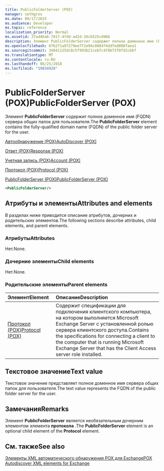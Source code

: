 ```yaml
---
title: PublicFolderServer (POX)
manager: sethgros
ms.date: 09/17/2015
ms.audience: Developer
ms.topic: reference
localization_priority: Normal
ms.assetid: 37ad46ab-7817-4fdd-ad2d-26cb525cd96b
description: Элемент PublicFolderServer содержит полное доменное имя (FQDN) сервера общих папок для пользователя.
ms.openlocfilehash: 6fb2f1a97279ee7f2e94c008474ddfed088faea1
ms.sourcegitcommit: 34041125dc8c5f993b21cebfc4f8b72f0fd2cb6f
ms.translationtype: MT
ms.contentlocale: ru-RU
ms.lasthandoff: 06/25/2018
ms.locfileid: "19834928"
---
```

# <a name="publicfolderserver-pox"></a><span data-ttu-id="26e76-103">PublicFolderServer (POX)</span><span class="sxs-lookup"><span data-stu-id="26e76-103">PublicFolderServer (POX)</span></span>

<span data-ttu-id="26e76-104">Элемент **PublicFolderServer** содержит полное доменное имя (FQDN) сервера общих папок для пользователя.</span><span class="sxs-lookup"><span data-stu-id="26e76-104">The **PublicFolderServer** element contains the fully-qualified domain name (FQDN) of the public folder server for the user.</span></span> 
  
[<span data-ttu-id="26e76-105">Автообнаружение (POX)</span><span class="sxs-lookup"><span data-stu-id="26e76-105">AutoDiscover (POX)</span></span>](autodiscover-pox.md)
  
[<span data-ttu-id="26e76-106">Ответ (POX)</span><span class="sxs-lookup"><span data-stu-id="26e76-106">Response (POX)</span></span>](response-pox.md)
  
[<span data-ttu-id="26e76-107">Учетная запись (POX)</span><span class="sxs-lookup"><span data-stu-id="26e76-107">Account (POX)</span></span>](account-pox.md)
  
[<span data-ttu-id="26e76-108">Протокол (POX)</span><span class="sxs-lookup"><span data-stu-id="26e76-108">Protocol (POX)</span></span>](protocol-pox.md)
  
[<span data-ttu-id="26e76-109">PublicFolderServer (POX)</span><span class="sxs-lookup"><span data-stu-id="26e76-109">PublicFolderServer (POX)</span></span>](publicfolderserver-pox.md)
  
```XML
<PublicFolderServer/>
```

## <a name="attributes-and-elements"></a><span data-ttu-id="26e76-110">Атрибуты и элементы</span><span class="sxs-lookup"><span data-stu-id="26e76-110">Attributes and elements</span></span>

<span data-ttu-id="26e76-111">В разделах ниже приводится описание атрибутов, дочерних и родительских элементов.</span><span class="sxs-lookup"><span data-stu-id="26e76-111">The following sections describe attributes, child elements, and parent elements.</span></span>
  
### <a name="attributes"></a><span data-ttu-id="26e76-112">Атрибуты</span><span class="sxs-lookup"><span data-stu-id="26e76-112">Attributes</span></span>

<span data-ttu-id="26e76-113">Нет.</span><span class="sxs-lookup"><span data-stu-id="26e76-113">None.</span></span>
  
### <a name="child-elements"></a><span data-ttu-id="26e76-114">Дочерние элементы</span><span class="sxs-lookup"><span data-stu-id="26e76-114">Child elements</span></span>

<span data-ttu-id="26e76-115">Нет.</span><span class="sxs-lookup"><span data-stu-id="26e76-115">None.</span></span>
  
### <a name="parent-elements"></a><span data-ttu-id="26e76-116">Родительские элементы</span><span class="sxs-lookup"><span data-stu-id="26e76-116">Parent elements</span></span>

|<span data-ttu-id="26e76-117">**Элемент**</span><span class="sxs-lookup"><span data-stu-id="26e76-117">**Element**</span></span>|<span data-ttu-id="26e76-118">**Описание**</span><span class="sxs-lookup"><span data-stu-id="26e76-118">**Description**</span></span>|
|:-----|:-----|
|[<span data-ttu-id="26e76-119">Протокол (POX)</span><span class="sxs-lookup"><span data-stu-id="26e76-119">Protocol (POX)</span></span>](protocol-pox.md) <br/> |<span data-ttu-id="26e76-120">Содержит спецификации для подключения клиентского компьютера, на котором выполняется Microsoft Exchange Server с установленной ролью сервера клиентского доступа.</span><span class="sxs-lookup"><span data-stu-id="26e76-120">Contains the specifications for connecting a client to the computer that is running Microsoft Exchange Server that has the Client Access server role installed.</span></span>  <br/> |
   
## <a name="text-value"></a><span data-ttu-id="26e76-121">Текстовое значение</span><span class="sxs-lookup"><span data-stu-id="26e76-121">Text value</span></span>

<span data-ttu-id="26e76-122">Текстовое значение представляет полное доменное имя сервера общих папок для пользователя.</span><span class="sxs-lookup"><span data-stu-id="26e76-122">The text value represents the FQDN of the public folder server for the user.</span></span>
  
## <a name="remarks"></a><span data-ttu-id="26e76-123">Замечания</span><span class="sxs-lookup"><span data-stu-id="26e76-123">Remarks</span></span>

<span data-ttu-id="26e76-124">Элемент **PublicFolderServer** является необязательным дочерним элементом элемента **протокола** .</span><span class="sxs-lookup"><span data-stu-id="26e76-124">The **PublicFolderServer** element is an optional child element of the **Protocol** element.</span></span> 
  
## <a name="see-also"></a><span data-ttu-id="26e76-125">См. также</span><span class="sxs-lookup"><span data-stu-id="26e76-125">See also</span></span>



[<span data-ttu-id="26e76-126">Элементы XML автоматического обнаружения POX для Exchange</span><span class="sxs-lookup"><span data-stu-id="26e76-126">POX Autodiscover XML elements for Exchange</span></span>](pox-autodiscover-xml-elements-for-exchange.md)

